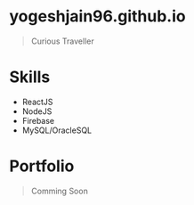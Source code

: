 # yogeshjain96.github.io

> Curious Traveller

# Skills

+ ReactJS
+ NodeJS
+ Firebase
+ MySQL/OracleSQL


# Portfolio

> Comming Soon
